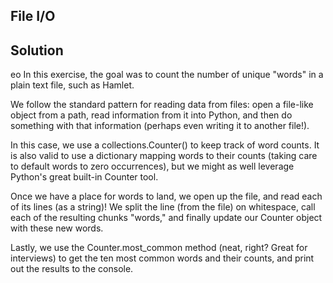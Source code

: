 ## File I/O

## Solution
eo
In this exercise, the goal was to count the number of unique "words" in a plain text file, such as Hamlet.

We follow the standard pattern for reading data from files: open a file-like object from a path, read information from it into Python, and then do something with that information (perhaps even writing it to another file!).

In this case, we use a collections.Counter() to keep track of word counts. It is also valid to use a dictionary mapping words to their counts (taking care to default words to zero occurrences), but we might as well leverage Python's great built-in Counter tool.

Once we have a place for words to land, we open up the file, and read each of its lines (as a string)! We split the line (from the file) on whitespace, call each of the resulting chunks "words," and finally update our Counter object with these new words.

Lastly, we use the Counter.most_common method (neat, right? Great for interviews) to get the ten most common words and their counts, and print out the results to the console.